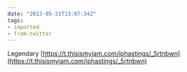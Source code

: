 ```yaml
---
date: "2013-05-21T13:07:34Z"
tags:
- imported
- from-twitter
---
```

Legendary [https://t.thisismyjam.com/jphastings/_5rtnbwn](https://t.thisismyjam.com/jphastings/_5rtnbwn)
